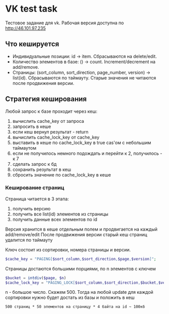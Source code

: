 # VK test task
Тестовое задание для vk. Рабочая версия доступна по http://46.101.97.235

## Что кешируется
 - Индивидуальные позиции: id -> item. Сбрасываются на delete/edit.
 - Количество элементов в базе: () -> count. Increment/decrement на add/remove.
 - Страницы: (sort_column, sort_direction, page_number, version) -> list(id). Сбрасываются по таймауту. Старые значения не читаются после продвижения версии.

## Стратегия кеширования
Любой запрос к базе проходит через кеш:
1. вычислить cache_key от запроса
2. запросить в кеше
3. если кеш вернул результат - return
4. вычислить cache_lock_key от cache_key
5. выставить в кеше по cache_lock_key в true cas'ом с небольшим таймаутом
6. если не получилось немного подождать и перейти к 2, получилось - к 7
7. сделать запрос к бд
8. сохранить результат в кеш
9. сбросить значение по cache_lock_key в кеше

### Кеширование страниц
Страница читается в 3 этапа: 
1. получить версию
2. получить все list(id) элементов из страницы
3. получить данные всех элементов по id

Версия хранится в кеше отдельным полем и продвигается на каждый add/remove/edit
После продвижения версии старый кеш страниц удалится по таймауту

Ключ состоит из сортировки, номера страницы и версии.
```php
$cache_key = "PAGING[$sort_column,$sort_direction,$page,$version]";
```
Страницы достаются большими порциями, по n элементов c ключем
```php
$bucket = intdiv($page, $n)
$cache_lock_key = "PAGING_LOCK[$sort_column,$sort_direction,$bucket,$version]";
```
n - большое число. Скажем 500. Тогда на любой update для каждой сортировки нужно будет достать из базы и положить в кеш 
```
500 страниц * 50 элементов на страницу * 4 байта на id ~ 100кб
```
